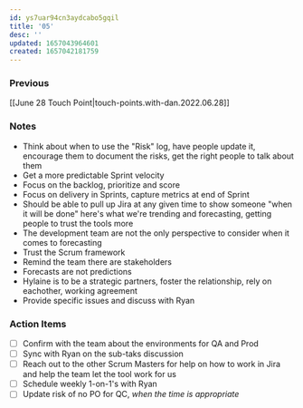 ```yaml
---
id: ys7uar94cn3aydcabo5gqil
title: '05'
desc: ''
updated: 1657043964601
created: 1657042181759
---
```


### Previous

[[June 28 Touch Point|touch-points.with-dan.2022.06.28]]

### Notes

- Think about when to use the "Risk" log, have people update it, encourage them to document the risks, get the right people to talk about them
- Get a more predictable Sprint velocity
- Focus on the backlog, prioritize and score
- Focus on delivery in Sprints, capture metrics at end of Sprint
- Should be able to pull up Jira at any given time to show someone "when it will be done" here's what we're trending and forecasting, getting people to trust the tools more
- The development team are not the only perspective to consider when it comes to forecasting
- Trust the Scrum framework
- Remind the team there are stakeholders 
- Forecasts are not predictions
- Hylaine is to be a strategic partners, foster the relationship, rely on eachother, working agreement
- Provide specific issues and discuss with Ryan

### Action Items

- [ ] Confirm with the team about the environments for QA and Prod
- [ ] Sync with Ryan on the sub-taks discussion 
- [ ] Reach out to the other Scrum Masters for help on how to work in Jira and help the team let the tool work for us
- [ ] Schedule weekly 1-on-1's with Ryan 
- [ ] Update risk of no PO for QC, *when the time is appropriate* 
